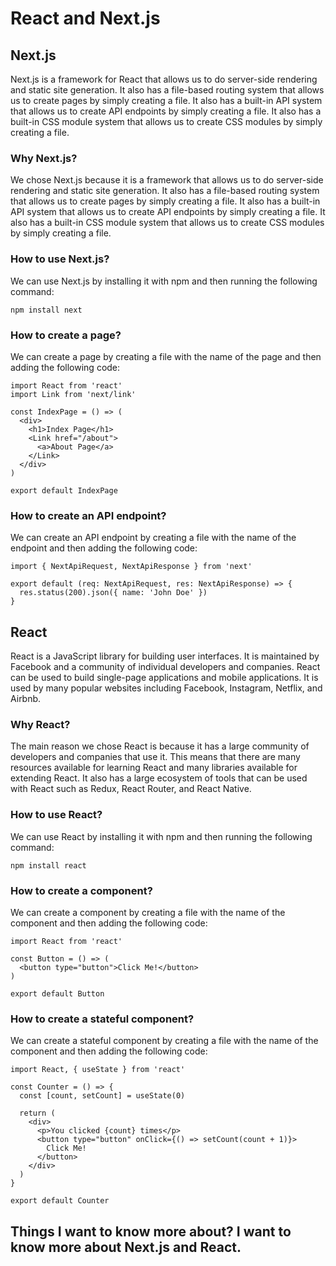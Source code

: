 # React and Next.js

## Next.js
Next.js is a framework for React that allows us to do server-side rendering and static site generation. It also has a file-based routing system that allows us to create pages by simply creating a file. It also has a built-in API system that allows us to create API endpoints by simply creating a file. It also has a built-in CSS module system that allows us to create CSS modules by simply creating a file.

### Why Next.js?
We chose Next.js because it is a framework that allows us to do server-side rendering and static site generation. It also has a file-based routing system that allows us to create pages by simply creating a file. It also has a built-in API system that allows us to create API endpoints by simply creating a file. It also has a built-in CSS module system that allows us to create CSS modules by simply creating a file.

### How to use Next.js?
We can use Next.js by installing it with npm and then running the following command:

```
npm install next
```

### How to create a page?
We can create a page by creating a file with the name of the page and then adding the following code:

```
import React from 'react'
import Link from 'next/link'

const IndexPage = () => (
  <div>
    <h1>Index Page</h1>
    <Link href="/about">
      <a>About Page</a>
    </Link>
  </div>
)

export default IndexPage
```

### How to create an API endpoint?
We can create an API endpoint by creating a file with the name of the endpoint and then adding the following code:

```
import { NextApiRequest, NextApiResponse } from 'next'

export default (req: NextApiRequest, res: NextApiResponse) => {
  res.status(200).json({ name: 'John Doe' })
}
```

## React
React is a JavaScript library for building user interfaces. It is maintained by Facebook and a community of individual developers and companies. React can be used to build single-page applications and mobile applications. It is used by many popular websites including Facebook, Instagram, Netflix, and Airbnb.

### Why React?
The main reason we chose React is because it has a large community of developers and companies that use it. This means that there are many resources available for learning React and many libraries available for extending React. It also has a large ecosystem of tools that can be used with React such as Redux, React Router, and React Native.

### How to use React?
We can use React by installing it with npm and then running the following command:

```
npm install react
```

### How to create a component?
We can create a component by creating a file with the name of the component and then adding the following code:

```
import React from 'react'

const Button = () => (
  <button type="button">Click Me!</button>
)

export default Button
```

### How to create a stateful component?
We can create a stateful component by creating a file with the name of the component and then adding the following code:

```
import React, { useState } from 'react'

const Counter = () => {
  const [count, setCount] = useState(0)

  return (
    <div>
      <p>You clicked {count} times</p>
      <button type="button" onClick={() => setCount(count + 1)}>
        Click Me!
      </button>
    </div>
  )
}

export default Counter
```

## Things I want to know more about? I want to know more about Next.js and React.

